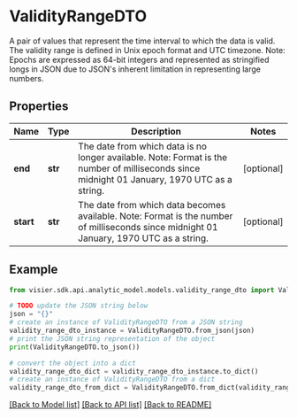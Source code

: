 # ValidityRangeDTO

A pair of values that represent the time interval to which the data is valid.  The validity range is defined in Unix epoch format and UTC timezone.  Note: Epochs are expressed as 64-bit integers and represented as stringified longs in JSON due to JSON's inherent  limitation in representing large numbers.

## Properties

Name | Type | Description | Notes
------------ | ------------- | ------------- | -------------
**end** | **str** | The date from which data is no longer available.  Note: Format is the number of milliseconds since midnight 01 January, 1970 UTC as a string. | [optional] 
**start** | **str** | The date from which data becomes available.  Note: Format is the number of milliseconds since midnight 01 January, 1970 UTC as a string. | [optional] 

## Example

```python
from visier.sdk.api.analytic_model.models.validity_range_dto import ValidityRangeDTO

# TODO update the JSON string below
json = "{}"
# create an instance of ValidityRangeDTO from a JSON string
validity_range_dto_instance = ValidityRangeDTO.from_json(json)
# print the JSON string representation of the object
print(ValidityRangeDTO.to_json())

# convert the object into a dict
validity_range_dto_dict = validity_range_dto_instance.to_dict()
# create an instance of ValidityRangeDTO from a dict
validity_range_dto_from_dict = ValidityRangeDTO.from_dict(validity_range_dto_dict)
```
[[Back to Model list]](../README.md#documentation-for-models) [[Back to API list]](../README.md#documentation-for-api-endpoints) [[Back to README]](../README.md)


